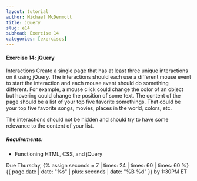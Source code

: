 ```yaml
---
layout: tutorial
author: Michael McDermott
title: jQuery
slug: e14
subhead: Exercise 14
categories: [exercises]
---
```

#### Exercise 14: jQuery
Interactions Create a single page that has at least three unique interactions on it using jQuery. The interactions should each use a different mouse event to start the interaction and each mouse event should do something different. For example, a mouse click could change the color of an object but hovering could change the position of some text. The content of the page should be a list of your top five favorite somethings. That could be your top five favorite songs, movies, places in the world, colors, etc.

The interactions should not be hidden and should try to have some relevance to the content of your list.
<!-- 
**Option 2** – Guessing Game Design and create a single page guessing game using HTML, CSS, and jQuery. The game should ask a user to answer a question and then react to that answer. This could be a game like Hot or Cold where the game is only over once the user guesses correctly or could be a one chance game like Rock, Paper, Scissors. The game should have a different answer each time the page is loaded, meaning that the game cannot be "Guess My Middle Name" and the answer is always "George" but it could be "Guess a Name" and that name is randomly generated from a list of names.

HTML/CSS - The page only needs two things, a question and a place where the user can input an answer. More might be necessary depending on the complexity of the game you are building. It should also be responsive.

jQuery - The jQuery should have some kind of variable, a way to check the input against that variable, and then an outcome or outcomes based on whether that input is right or wrong.

**Option 3** – Plugins Find a jQuery plugin online and integrate it into a page. The plugin can do anything but it needs to be added to the page appropriately and function as intended. -->

##### Requirements:
* Functioning HTML, CSS, and jQuery

<span class="due">Due Thursday, {% assign seconds = 7 | times: 24 | times: 60 | times: 60 %}{{ page.date | date: "%s" | plus: seconds | date: "%B %d" }} by 1:30PM ET</span>

